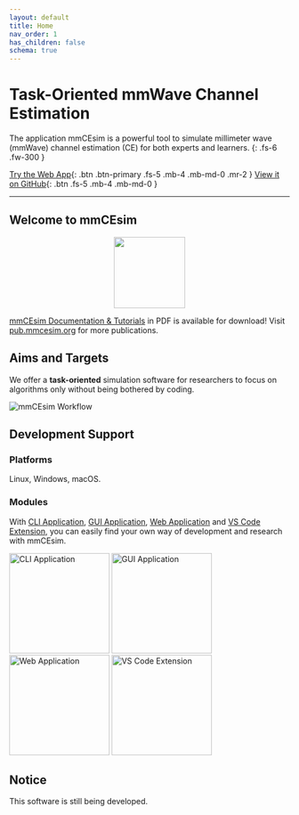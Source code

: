 ```yaml
---
layout: default
title: Home
nav_order: 1
has_children: false
schema: true
---
```


# Task-Oriented mmWave Channel Estimation
The application mmCEsim is a powerful tool to simulate millimeter wave (mmWave) channel estimation (CE) for both experts and learners.
{: .fs-6 .fw-300 }

[Try the Web App](https://app.mmcesim.org){: .btn .btn-primary .fs-5 .mb-4 .mb-md-0 .mr-2 }
[View it on GitHub](https://github.com/mmcesim){: .btn .fs-5 .mb-4 .mb-md-0 }

***

## Welcome to mmCEsim

<p align="center">
  <img src="https://img.mmcesim.org/badge/mmCEsim_badge.png" height="128">
</p>

[mmCEsim Documentation & Tutorials](https://pub.mmcesim.org/mmCEsim-doc.pdf)
in PDF is available for download!
Visit [pub.mmcesim.org](https://pub.mmcesim.org) for more publications.

## Aims and Targets
We offer a **task-oriented** simulation software for researchers to focus on algorithms only
without being bothered by coding.

![mmCEsim Workflow](https://img.mmcesim.org/design/workflow.png)

## Development Support
### Platforms
Linux, Windows, macOS.

### Modules
With [CLI Application](https://github.com/mmcesim/mmcesim),
[GUI Application](https://github.com/mmcesim/mmcesim-gui),
[Web Application](https://app.mmcesim.org)
and [VS Code Extension](https://marketplace.visualstudio.com/items?itemName=mmcesim.mmcesim),
you can easily find your own way of development and research with mmCEsim.

<a href="https://github.com/mmcesim/mmcesim" target="_blank"><img alt="CLI Application" src="https://img.mmcesim.org/module/CLI.png" width="180"></a>
<a href="https://github.com/mmcesim/mmcesim-gui" target="_blank"><img alt="GUI Application" src="https://img.mmcesim.org/module/GUI.png" width="180"></a>
<a href="https://app.mmcesim.org" target="_blank"><img alt="Web Application" src="https://img.mmcesim.org/module/Web.png" width="180"></a>
<a href="https://marketplace.visualstudio.com/items?itemName=mmcesim.mmcesim" target="_blank"><img alt="VS Code Extension" src="https://img.mmcesim.org/module/VSCode.png" width="180"></a>

## Notice
This software is still being developed.

